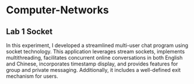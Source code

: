 # Computer-Networks
## Lab 1 Socket

In this experiment, I developed a streamlined multi-user chat program using socket technology. This application leverages stream sockets, implements multithreading, facilitates concurrent online conversations in both English and Chinese, incorporates timestamp display, and provides features for group and private messaging. Additionally, it includes a well-defined exit mechanism for users.
